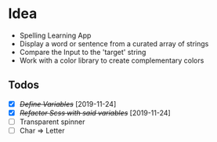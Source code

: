 # Idea

- Spelling Learning App
- Display a word or sentence from a curated array of strings
- Compare the Input to the 'target' string
- Work with a color library to create complementary colors

## Todos

- [x] ~~_Define Variables_~~ [2019-11-24]
- [x] ~~_Refactor Scss with said variables_~~ [2019-11-24]
- [ ] Transparent spinner
- [ ] Char => Letter
